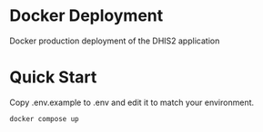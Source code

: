 # Docker Deployment
Docker production deployment of the DHIS2 application

# Quick Start

Copy .env.example to .env and edit it to match your environment.

```shell
docker compose up
```
